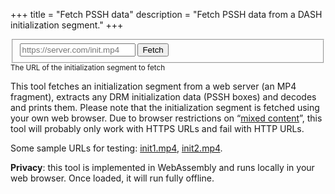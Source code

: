 +++
title = "Fetch PSSH data"
description = "Fetch PSSH data from a DASH initialization segment."
+++


<form>
   <fieldset role="group">
      <input id="url" type="url" placeholder="https://server.com/init.mp4"/>
      <button id="go"
         data-tooltip="Fetch MP4 segment and decode any PSSH boxes"
         data-placement="left">Fetch</button>
   </fieldset>
   <small>The URL of the initialization segment to fetch</small>
</form>

<article id="output" class="output"></article>

This tool fetches an initialization segment from a web server (an MP4 fragment), extracts any DRM
initialization data (PSSH boxes) and decodes and prints them. Please note that the initialization
segment is fetched using your own web browser. Due to browser restrictions on “<a
href="https://developer.mozilla.org/en-US/docs/Web/Security/Mixed_content">mixed content</a>”, this
tool will probably only work with HTTPS URLs and fail with HTTP URLs.

Some sample URLs for testing: [init1.mp4](https://m.dtv.fi/dash/dasherh264v3/drm/a1/i.mp4),
[init2.mp4](https://bitmovin-a.akamaihd.net/content/art-of-motion_drm/video/180_250000/cenc_dash/init.mp4).

**Privacy**: this tool is implemented in WebAssembly and runs locally in your web browser. Once
loaded, it will run fully offline.


<script type="module" src="../js/fetch-init.js"></script>
